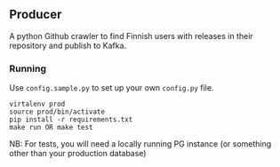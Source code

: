 ## Producer

A python Github crawler to find Finnish users with releases in their repository and publish to Kafka.

### Running

Use `config.sample.py` to set up your own `config.py` file.

```
virtalenv prod
source prod/bin/activate
pip install -r requirements.txt
make run OR make test
```

NB: For tests, you will need a locally running PG instance (or something other than your production database)